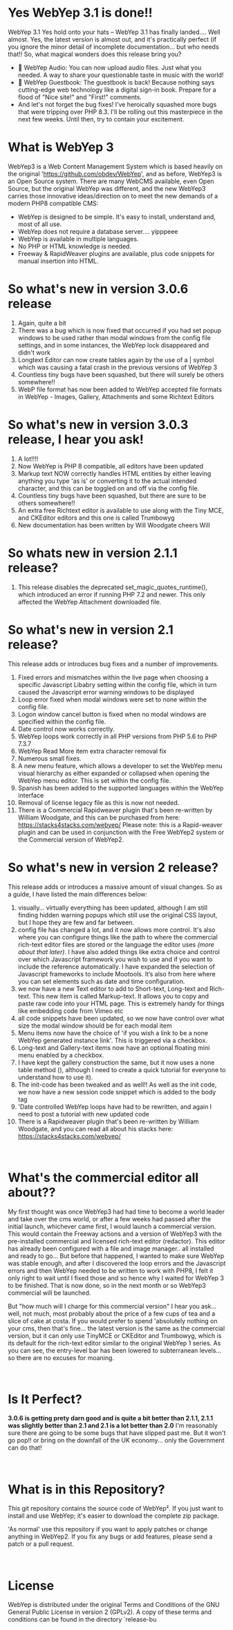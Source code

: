 Yes WebYep 3.1 is done!!
================
WebYep 3.1 
Yes hold onto your hats – WebYep 3.1 has finally landed.... Well almost. Yes, the latest version is almost out, and it's practically perfect (if you ignore the minor detail of incomplete documentation... but who needs that!!
So, what magical wonders does this release bring you?
* 🎵 WebYep Audio: You can now upload audio files. Just what you needed. A way to share your questionable taste in music with the world!
* 📖 WebYep Guestbook: The guestbook is back! Because nothing says cutting-edge web technology like a digital sign-in book. Prepare for a flood of "Nice site!" and "First!" comments.
* And let's not forget the bug fixes! I’ve heroically squashed more bugs that were tripping over PHP 8.3.
I'll be rolling out this masterpiece in the next few weeks. Until then, try to contain your excitement.


What is WebYep 3
================
WebYep3 is a Web Content Management System which is based heavily on the original 'https://github.com/obdev/WebYep', 
and as before, WebYep3 is an Open Source system. 
There are many WebCMS available, even Open Source, but the original WebYep was different, and the new WebYep3 carries those innovative ideas/direction on to meet the new demands of a modern PHP8 compatible CMS:

* WebYep is designed to be simple. It's easy to install, understand and, most of all use.
* WebYep does not require a database server.... yipppeee
* WebYep is available in multiple languages.
* No PHP or HTML knowledge is needed.
* Freeway & RapidWeaver plugins are available, plus code snippets for manual insertion into HTML.


So what's new in version 3.0.6 release
============================

1. Again, quite a bit 
2. There was a bug which is now fixed that occurred if you had set popup windows to be used rather than modal windows from the config file settings, and in some instances, the WebYep lock disappeared and didn't work
3. Longtext Editor can now create tables again by the use of a | symbol which was causing a fatal crash in the previous versions of WebYep 3
4. Countless tiny bugs have been squashed, but there will surely be others somewhere!!
5. WebP file format has now been added to WebYep accepted file formats in WebYep - Images, Gallery, Attachments and some Richtext Editors


So what's new in version 3.0.3 release, I hear you ask!
============================

1. A lot!!!! 
2. Now WebYep is PHP 8 compatible, all editors have been updated
3. Markup text NOW correctly handles HTML entities by either leaving anything you type 'as is' or converting it to the actual intended character, and this can be toggled on and off via the config file.
4. Countless tiny bugs have been squashed, but there are sure to be others somewhere!!
5. An extra free Richtext editor is available to use along with the Tiny MCE, and CKEditor editors and this one is called Trumbowyg
6. New documentation has been written by Will Woodgate cheers Will 


So whats new in version 2.1.1 release?
============================

1. This release disables the deprecated set_magic_quotes_runtime(), which introduced an error if running PHP 7.2 and newer. This only affected the WebYep Attachment downloaded file.



So what's new in version 2.1 release?
============================

This release adds or introduces bug fixes and a number of improvements.

1. Fixed errors and mismatches within the live page when choosing a specific Javascript Libabry setting within the config file, which in turn caused the Javascript error warning windows to be displayed
2. Loop error fixed when modal windows were set to none within the config file.
3. Logon window cancel button is fixed when no modal windows are specified within the config file.
4. Date control now works correctly.
5. WebYep loops work correctly in all PHP versions from PHP 5.6 to PHP 7.3.7
6. WebYep Read More item extra character removal fix
7. Numerous small fixes.
8. A new menu feature, which allows a developer to set the WebYep menu visual hierarchy as either expanded or collapsed when opening the WebYep menu editor. This is set within the config file.
9. Spanish has been added to the supported languages within the WebYep interface
10. Removal of license legacy file as this is now not needed.
11. There is a Commercial Rapidweaver plugin that's been re-written by William Woodgate, and this can be purchased from here: https://stacks4stacks.com/webyep/  Please note: this is a Rapid-weaver plugin and can be used in conjunction with the Free WebYep2 system or the Commercial version of WebYep2.



So what's new in version 2 release?
============================

This release adds or introduces a massive amount of visual changes. So as a guide, I have listed the main differences below:

1. visually… virtually everything has been updated, although I am still finding hidden warning popups which still use the original CSS layout, but I hope they are few and far between.
2. config file has changed a lot, and it now allows more control. It's also where you can configure things like the path to where the commercial rich-text editor files are stored or the language the editor uses *(more about that later)*. I have also added things like extra choice and control over which Javascript framework you wish to use and if you want to include the reference automatically. I have expanded the selection of Javascript frameworks to include Mootools. It’s also from here where you can set elements such as date and time configuration.
3. we now have a new Text editor to add to Short-text, Long-text and Rich-text. This new item is called Markup-text. It allows you to copy and paste raw code into your HTML page. This is extremely handy for things like embedding code from Vimeo etc
4. all code snippets have been updated, so we now have control over what size the modal window should be for each modal item
5. Menu items now have the choice of 'if you wish a link to be a none WebYep generated instance link'. This is triggered via a checkbox.
6. Long-text and Gallery-text items now have an optional floating mini menu enabled by a checkbox.
7. I have kept the gallery construction the same, but it now uses a none table method (), although I need to create a quick tutorial for everyone to understand how to use it).
8. The init-code has been tweaked and as well!! As well as the init code, we now have a new session code snippet which is added to the body tag
9. 'Date controlled WebYep loops have had to be rewritten, and again I need to post a tutorial with new updated code
10. There is a Rapidweaver plugin that's been re-written by William Woodgate, and you can read all about his stacks here: https://stacks4stacks.com/webyep/

 

What's the commercial editor all about??
============================

My first thought was once WebYep3 had had time to become a world leader and take over the cms world, or after a few weeks had passed after the initial launch, whichever came first, I would launch a commercial version. This would contain the Freeway actions and a version of WebYep3 with the pre-installed commercial and licensed rich-text editor (redactor). This editor has already been configured with a file and image manager.. all installed and ready to go...
But before that happened, I wanted to make sure WebYep was stable enough, and after I discovered the loop errors and the Javascript errors and then WebYep needed to be written to work with PHP8, I felt it only right to wait until I fixed those and so hence why I waited for WebYep 3 to be finished. That is now done, so in the next month or so WebYep3 commercial will be launched.

But "how much will I charge for this commercial version" I hear you ask... well, not much, most probably about the price of a few cups of tea and a slice of cake at costa. 
If you would prefer to spend 'absolutely nothing on your cms, then that's fine... the latest version is the same as the commercial version, but it can only use TinyMCE or CKEditor and Trumbowyg, which is its default for the rich-text editor similar to the original WebYep 1 series.
As you can see, the entry-level bar has been lowered to subterranean levels... so there are no excuses for moaning.

 

Is It Perfect?
============================

**3.0.6 is getting prety darn good and is quite a bit better than 2.1.1, 2.1.1 was slightly better than 2.1 and 2.1 is a lot better than 2.0** I'm reasonably sure there are going to be some bugs that have slipped past me.
But it won't go pop!! or bring on the downfall of the UK economy... only the Government can do that!

 

What is in this Repository?
============================

This git repository contains the source code of WebYep². If you just want to
install and use WebYep; it's easier to download the complete zip package.

'As normal' use this repository if you want to apply patches or change anything in WebYep2.
If you fix any bugs or add features, please send a patch or a pull request.

 

License
========

WebYep is distributed under the original  Terms and Conditions of the GNU General Public License in version 2 (GPLv2). A copy of these terms and conditions can be found in the directory `release-bu
